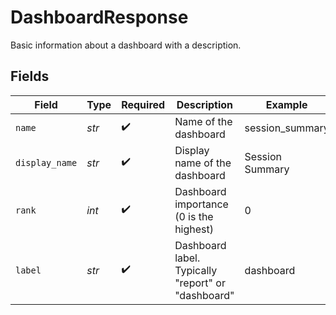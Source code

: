# DashboardResponse

Basic information about a dashboard with a description.


## Fields

| Field                                              | Type                                               | Required                                           | Description                                        | Example                                            |
| -------------------------------------------------- | -------------------------------------------------- | -------------------------------------------------- | -------------------------------------------------- | -------------------------------------------------- |
| `name`                                             | *str*                                              | :heavy_check_mark:                                 | Name of the dashboard                              | session_summary                                    |
| `display_name`                                     | *str*                                              | :heavy_check_mark:                                 | Display name of the dashboard                      | Session Summary                                    |
| `rank`                                             | *int*                                              | :heavy_check_mark:                                 | Dashboard importance (0 is the highest)            | 0                                                  |
| `label`                                            | *str*                                              | :heavy_check_mark:                                 | Dashboard label. Typically "report" or "dashboard" | dashboard                                          |